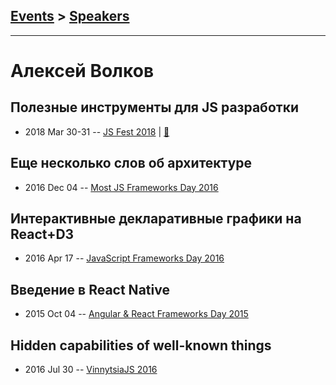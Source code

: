 ## [Events](../README.md) > [Speakers](../speakers.md)
---

# Алексей Волков

## Полезные инструменты для JS разработки
- 2018 Mar 30-31 -- [JS Fest 2018](https://www.youtube.com/watch?v=Idq7NSDhQEM)  | [:notebook:](https://www.slideshare.net/JSFestUA/js-fest-2018-js-92627937)  
## Еще несколько слов об архитектуре
- 2016 Dec 04 -- [Most JS Frameworks Day 2016](https://frameworksdays.com/event/most-js-fwdays-2016/review/more-words-about-architecture)    
## Интерактивные декларативные графики на React+D3
- 2016 Apr 17 -- [JavaScript Frameworks Day 2016](https://frameworksdays.com/event/js-frameworks-day-2016/review/react-d3)    
## Введение в React Native
- 2015 Oct 04 -- [Angular &amp; React Frameworks Day 2015](https://frameworksdays.com/event/angular-react-fwday-2015/review/react-native)    
## Hidden capabilities of well-known things
- 2016 Jul 30 -- [VinnytsiaJS 2016](https://www.youtube.com/watch?v=mG10Hnrryhc)    
